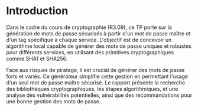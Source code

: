 # Introduction

Dans le cadre du cours de cryptographie (R3.09), ce TP porte sur la génération de mots de passe sécurisés à partir d'un mot de passe maître et d'un tag spécifique à chaque service. L'objectif est de concevoir un algorithme local capable de générer des mots de passe uniques et robustes pour différents services, en utilisant des primitives cryptographiques comme SHA1 et SHA256.

Face aux risques de piratage, il est crucial de générer des mots de passe forts et variés. Ce générateur simplifie cette gestion en permettant l'usage d'un seul mot de passe maître sécurisé. Le rapport présente la recherche des bibliothèques cryptographiques, les étapes algorithmiques, et une analyse des vulnérabilités potentielles, ainsi que des recommandations pour une bonne gestion des mots de passe.